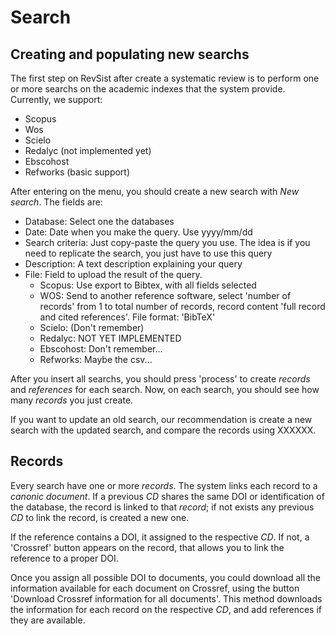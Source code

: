 # Search

## Creating and populating new searchs

The first step on RevSist after create a systematic review is to perform one or more searchs on the academic indexes that the system provide. Currently, we support:

* Scopus
* Wos
* Scielo
* Redalyc (not implemented yet)
* Ebscohost
* Refworks (basic support)

After entering on the menu, you should create a new search with *New search*. The fields are:

* Database: Select one the databases
* Date: Date when you make the query. Use yyyy/mm/dd
* Search criteria: Just copy-paste the query you use. The idea is if you need to replicate the search, you just have to use this query
* Description: A text description explaining your query
* File: Field to upload the result of the query. 
    + Scopus: Use export to Bibtex, with all fields selected
    + WOS: Send to another reference software, select 'number of records' from 1 to total number of records, record content 'full record and cited references'. File format: 'BibTeX'
    + Scielo: (Don't remember)
    + Redalyc: NOT YET IMPLEMENTED
    + Ebscohost: Don't remember...
    + Refworks: Maybe the csv...

After you insert all searchs, you should press 'process' to create *records* and *references* for each search. Now, on each search, you should see how many *records* you just create.

If you want to update an old search, our recommendation is create a new search with the updated search, and compare the records using XXXXXX.

## Records

Every search have one or more *records*. The system links each record to a *canonic document*. If a previous *CD* shares the same DOI or identification of the database, the record is linked to that *record*; if not exists any previous *CD* to link the record, is created a new one.

If the reference contains a DOI, it assigned to the respective *CD*. If not, a 'Crossref' button appears on the record, that allows you to link the reference to a proper DOI. 

Once you assign all possible DOI to documents, you could download all the information available for each document on Crossref, using the button 'Download Crossref information for all documents'. This method downloads the information for each record on the respective *CD*, and add references if they are available.




